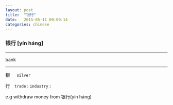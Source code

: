 ```yaml
---
layout: post
title:  "银行"
date:   2015-05-11 09:09:14
categories: chinese
---
```

### 银行 [yín háng]
-----------

 bank

-----------

银　` silver`

行　`trade；industry； `

e.g  withdraw money from 银行(yín háng)




